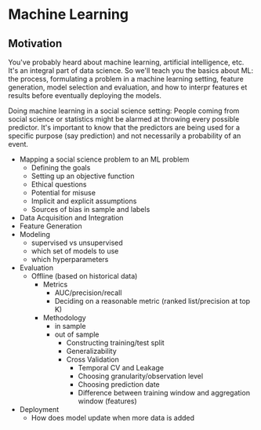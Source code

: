 # Machine Learning

## Motivation
You've probably heard about machine learning, artificial intelligence, etc. It's 
an integral part of data science. So we'll teach you the basics about ML: the 
process, formulating a problem in a machine learning setting, feature generation,
model selection and evaluation, and how to interpr features et results before eventually deploying the models. 

Doing machine learning in a social science setting: People coming from social science or statistics might be alarmed at throwing every possible predictor. It's important to know that the predictors are being used for a specific purpose (say prediction) and not necessarily a probability of an event.

- Mapping a social science problem to an ML problem 
  - Defining the goals
  - Setting up an objective function
  - Ethical questions 
  - Potential for misuse 
  - Implicit and explicit assumptions
  - Sources of bias in sample and labels
- Data Acquisition and Integration
- Feature Generation
- Modeling
  - supervised vs unsupervised
  - which set of models to use
  - which hyperparameters
- Evaluation
  - Offline (based on historical data)
    - Metrics
      - AUC/precision/recall
      - Deciding on a reasonable metric (ranked list/precision at top K)
    - Methodology
      - in sample
      - out of sample
        - Constructing training/test split
        - Generalizability 
        - Cross Validation
          - Temporal CV and Leakage
          - Choosing granularity/observation level
          - Choosing prediction date
          - Difference between training window and aggregation window (features)
- Deployment
  - How does model update when more data is added  
